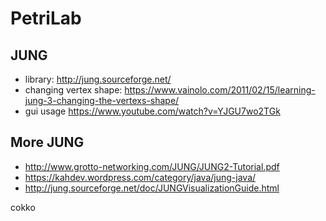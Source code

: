 # PetriLab

## JUNG

* library: http://jung.sourceforge.net/
* changing vertex shape: https://www.vainolo.com/2011/02/15/learning-jung-3-changing-the-vertexs-shape/
* gui usage https://www.youtube.com/watch?v=YJGU7wo2TGk

## More JUNG

* http://www.grotto-networking.com/JUNG/JUNG2-Tutorial.pdf
* https://kahdev.wordpress.com/category/java/jung-java/
* http://jung.sourceforge.net/doc/JUNGVisualizationGuide.html

cokko